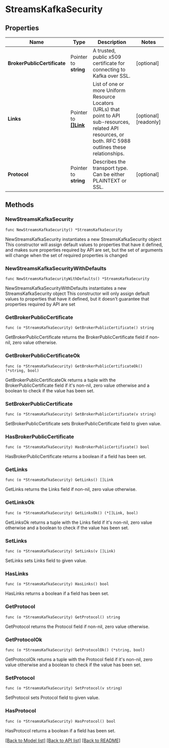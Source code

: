 # StreamsKafkaSecurity

## Properties

Name | Type | Description | Notes
------------ | ------------- | ------------- | -------------
**BrokerPublicCertificate** | Pointer to **string** | A trusted, public x509 certificate for connecting to Kafka over SSL. | [optional] 
**Links** | Pointer to [**[]Link**](Link.md) | List of one or more Uniform Resource Locators (URLs) that point to API sub-resources, related API resources, or both. RFC 5988 outlines these relationships. | [optional] [readonly] 
**Protocol** | Pointer to **string** | Describes the transport type. Can be either PLAINTEXT or SSL. | [optional] 

## Methods

### NewStreamsKafkaSecurity

`func NewStreamsKafkaSecurity() *StreamsKafkaSecurity`

NewStreamsKafkaSecurity instantiates a new StreamsKafkaSecurity object
This constructor will assign default values to properties that have it defined,
and makes sure properties required by API are set, but the set of arguments
will change when the set of required properties is changed

### NewStreamsKafkaSecurityWithDefaults

`func NewStreamsKafkaSecurityWithDefaults() *StreamsKafkaSecurity`

NewStreamsKafkaSecurityWithDefaults instantiates a new StreamsKafkaSecurity object
This constructor will only assign default values to properties that have it defined,
but it doesn't guarantee that properties required by API are set

### GetBrokerPublicCertificate

`func (o *StreamsKafkaSecurity) GetBrokerPublicCertificate() string`

GetBrokerPublicCertificate returns the BrokerPublicCertificate field if non-nil, zero value otherwise.

### GetBrokerPublicCertificateOk

`func (o *StreamsKafkaSecurity) GetBrokerPublicCertificateOk() (*string, bool)`

GetBrokerPublicCertificateOk returns a tuple with the BrokerPublicCertificate field if it's non-nil, zero value otherwise
and a boolean to check if the value has been set.

### SetBrokerPublicCertificate

`func (o *StreamsKafkaSecurity) SetBrokerPublicCertificate(v string)`

SetBrokerPublicCertificate sets BrokerPublicCertificate field to given value.

### HasBrokerPublicCertificate

`func (o *StreamsKafkaSecurity) HasBrokerPublicCertificate() bool`

HasBrokerPublicCertificate returns a boolean if a field has been set.
### GetLinks

`func (o *StreamsKafkaSecurity) GetLinks() []Link`

GetLinks returns the Links field if non-nil, zero value otherwise.

### GetLinksOk

`func (o *StreamsKafkaSecurity) GetLinksOk() (*[]Link, bool)`

GetLinksOk returns a tuple with the Links field if it's non-nil, zero value otherwise
and a boolean to check if the value has been set.

### SetLinks

`func (o *StreamsKafkaSecurity) SetLinks(v []Link)`

SetLinks sets Links field to given value.

### HasLinks

`func (o *StreamsKafkaSecurity) HasLinks() bool`

HasLinks returns a boolean if a field has been set.
### GetProtocol

`func (o *StreamsKafkaSecurity) GetProtocol() string`

GetProtocol returns the Protocol field if non-nil, zero value otherwise.

### GetProtocolOk

`func (o *StreamsKafkaSecurity) GetProtocolOk() (*string, bool)`

GetProtocolOk returns a tuple with the Protocol field if it's non-nil, zero value otherwise
and a boolean to check if the value has been set.

### SetProtocol

`func (o *StreamsKafkaSecurity) SetProtocol(v string)`

SetProtocol sets Protocol field to given value.

### HasProtocol

`func (o *StreamsKafkaSecurity) HasProtocol() bool`

HasProtocol returns a boolean if a field has been set.

[[Back to Model list]](../README.md#documentation-for-models) [[Back to API list]](../README.md#documentation-for-api-endpoints) [[Back to README]](../README.md)


